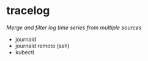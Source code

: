 # tracelog

*Merge and filter log time series from multiple sources*

- journald
- journald remote (ssh)
- kubectl 